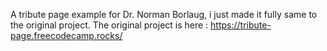 A tribute page example for Dr. Norman Borlaug, i just made it fully same to the original project.
The original project is here : https://tribute-page.freecodecamp.rocks/
